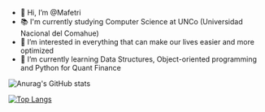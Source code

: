 - 👋 Hi, I’m @Mafetri
- 📚 I'm currently studying Computer Science at UNCo (Universidad Nacional del Comahue)
- 👀 I’m interested in everything that can make our lives easier and more optimized
- 🌱 I’m currently learning Data Structures, Object-oriented programming and Python for Quant Finance 

![Anurag's GitHub stats](https://github-readme-stats.vercel.app/api?username=Mafetri&show_icons=true&theme=tokyonight&include_all_commits=true&count_private=true&locale=es&&hide_border=true)

[![Top Langs](https://github-readme-stats.vercel.app/api/top-langs/?username=Mafetri&theme=tokyonight&layout=compact&hide_border=true&locale=es)](https://github.com/anuraghazra/github-readme-stats)

<!---
Mafetri/Mafetri is a ✨ special ✨ repository because its `README.md` (this file) appears on your GitHub profile.
You can click the Preview link to take a look at your changes.
--->

